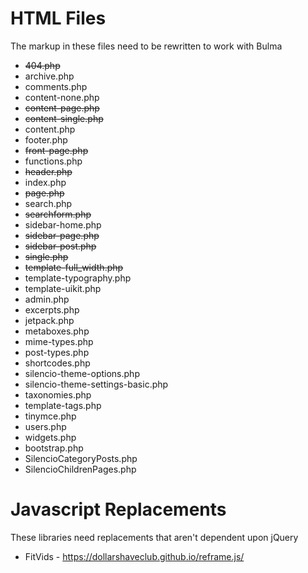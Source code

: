 # HTML Files
The markup in these files need to be rewritten to work with Bulma

* ~~404.php~~
* archive.php
* comments.php
* content-none.php
* ~~content-page.php~~
* ~~content-single.php~~
* content.php
* footer.php
* ~~front-page.php~~
* functions.php
* ~~header.php~~
* index.php
* ~~page.php~~
* search.php
* ~~searchform.php~~
* sidebar-home.php
* ~~sidebar-page.php~~
* ~~sidebar-post.php~~
* ~~single.php~~
* ~~template-full_width.php~~
* template-typography.php
* template-uikit.php
* admin.php
* excerpts.php
* jetpack.php
* metaboxes.php
* mime-types.php
* post-types.php
* shortcodes.php
* silencio-theme-options.php
* silencio-theme-settings-basic.php
* taxonomies.php
* template-tags.php
* tinymce.php
* users.php
* widgets.php
* bootstrap.php
* SilencioCategoryPosts.php
* SilencioChildrenPages.php

# Javascript Replacements
These libraries need replacements that aren't dependent upon jQuery

* FitVids - https://dollarshaveclub.github.io/reframe.js/
